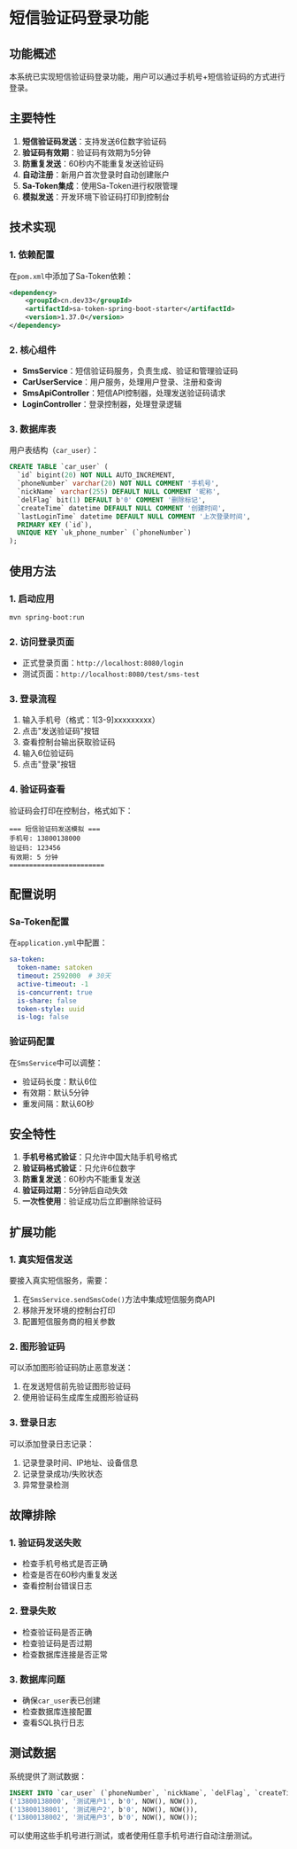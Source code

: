# 短信验证码登录功能

## 功能概述

本系统已实现短信验证码登录功能，用户可以通过手机号+短信验证码的方式进行登录。

## 主要特性

1. **短信验证码发送**：支持发送6位数字验证码
2. **验证码有效期**：验证码有效期为5分钟
3. **防重复发送**：60秒内不能重复发送验证码
4. **自动注册**：新用户首次登录时自动创建账户
5. **Sa-Token集成**：使用Sa-Token进行权限管理
6. **模拟发送**：开发环境下验证码打印到控制台

## 技术实现

### 1. 依赖配置

在`pom.xml`中添加了Sa-Token依赖：
```xml
<dependency>
    <groupId>cn.dev33</groupId>
    <artifactId>sa-token-spring-boot-starter</artifactId>
    <version>1.37.0</version>
</dependency>
```

### 2. 核心组件

- **SmsService**：短信验证码服务，负责生成、验证和管理验证码
- **CarUserService**：用户服务，处理用户登录、注册和查询
- **SmsApiController**：短信API控制器，处理发送验证码请求
- **LoginController**：登录控制器，处理登录逻辑

### 3. 数据库表

用户表结构（`car_user`）：
```sql
CREATE TABLE `car_user` (
  `id` bigint(20) NOT NULL AUTO_INCREMENT,
  `phoneNumber` varchar(20) NOT NULL COMMENT '手机号',
  `nickName` varchar(255) DEFAULT NULL COMMENT '昵称',
  `delFlag` bit(1) DEFAULT b'0' COMMENT '删除标记',
  `createTime` datetime DEFAULT NULL COMMENT '创建时间',
  `lastLoginTime` datetime DEFAULT NULL COMMENT '上次登录时间',
  PRIMARY KEY (`id`),
  UNIQUE KEY `uk_phone_number` (`phoneNumber`)
);
```

## 使用方法

### 1. 启动应用

```bash
mvn spring-boot:run
```

### 2. 访问登录页面

- 正式登录页面：`http://localhost:8080/login`
- 测试页面：`http://localhost:8080/test/sms-test`

### 3. 登录流程

1. 输入手机号（格式：1[3-9]xxxxxxxxx）
2. 点击"发送验证码"按钮
3. 查看控制台输出获取验证码
4. 输入6位验证码
5. 点击"登录"按钮

### 4. 验证码查看

验证码会打印在控制台，格式如下：
```
=== 短信验证码发送模拟 ===
手机号: 13800138000
验证码: 123456
有效期: 5 分钟
========================
```

## 配置说明

### Sa-Token配置

在`application.yml`中配置：
```yaml
sa-token:
  token-name: satoken
  timeout: 2592000  # 30天
  active-timeout: -1
  is-concurrent: true
  is-share: false
  token-style: uuid
  is-log: false
```

### 验证码配置

在`SmsService`中可以调整：
- 验证码长度：默认6位
- 有效期：默认5分钟
- 重发间隔：默认60秒

## 安全特性

1. **手机号格式验证**：只允许中国大陆手机号格式
2. **验证码格式验证**：只允许6位数字
3. **防重复发送**：60秒内不能重复发送
4. **验证码过期**：5分钟后自动失效
5. **一次性使用**：验证成功后立即删除验证码

## 扩展功能

### 1. 真实短信发送

要接入真实短信服务，需要：
1. 在`SmsService.sendSmsCode()`方法中集成短信服务商API
2. 移除开发环境的控制台打印
3. 配置短信服务商的相关参数

### 2. 图形验证码

可以添加图形验证码防止恶意发送：
1. 在发送短信前先验证图形验证码
2. 使用验证码生成库生成图形验证码

### 3. 登录日志

可以添加登录日志记录：
1. 记录登录时间、IP地址、设备信息
2. 记录登录成功/失败状态
3. 异常登录检测

## 故障排除

### 1. 验证码发送失败

- 检查手机号格式是否正确
- 检查是否在60秒内重复发送
- 查看控制台错误日志

### 2. 登录失败

- 检查验证码是否正确
- 检查验证码是否过期
- 检查数据库连接是否正常

### 3. 数据库问题

- 确保`car_user`表已创建
- 检查数据库连接配置
- 查看SQL执行日志

## 测试数据

系统提供了测试数据：
```sql
INSERT INTO `car_user` (`phoneNumber`, `nickName`, `delFlag`, `createTime`, `lastLoginTime`) VALUES
('13800138000', '测试用户1', b'0', NOW(), NOW()),
('13800138001', '测试用户2', b'0', NOW(), NOW()),
('13800138002', '测试用户3', b'0', NOW(), NOW());
```

可以使用这些手机号进行测试，或者使用任意手机号进行自动注册测试。
